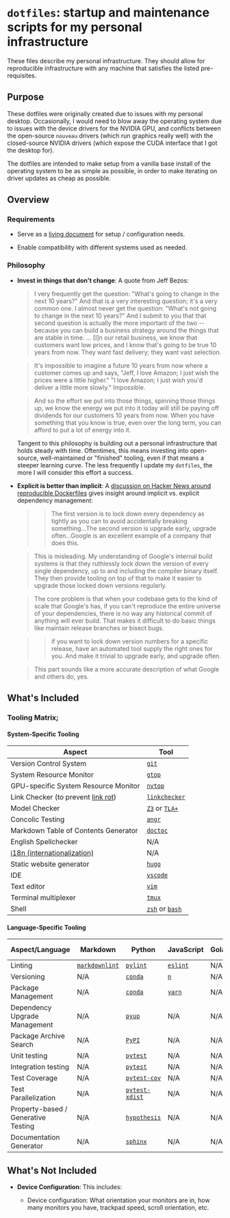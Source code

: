 # `dotfiles`: startup and maintenance scripts for my personal infrastructure

These files describe my personal infrastructure. They should allow for
reproducible infrastructure with any machine that satisfies the listed
pre-requisites.

## Purpose

These dotfiles were originally created due to issues with my personal desktop.
Occasionally, I would need to blow away the operating system due to issues with
the device drivers for the NVIDIA GPU, and conflicts between the open-source
`nouveau` drivers (which run graphics really well) with the closed-source NVIDIA
drivers (which expose the CUDA interface that I got the desktop for).

The dotfiles are intended to make setup from a vanilla base install of the
operating system to be as simple as possible, in order to make iterating on
driver updates as cheap as possible.

## Overview

### Requirements

-   Serve as a [living document](https://en.wikipedia.org/wiki/Living_document)
    for setup / configuration needs.

-   Enable compatibility with different systems used as needed.

### Philosophy

-   **Invest in things that don't change**: A quote from Jeff Bezos:

    > I very frequently get the question: "What's going to change in the next 10
    > years?" And that is a very interesting question; it's a very common one. I
    > almost never get the question: "What's not going to change in the next 10
    > years?" And I submit to you that that second question is actually the more
    > important of the two -- because you can build a business strategy around
    > the things that are stable in time. ... [I]n our retail business, we know
    > that customers want low prices, and I know that's going to be true 10
    > years from now. They want fast delivery; they want vast selection.

    > It's impossible to imagine a future 10 years from now where a customer
    > comes up and says, "Jeff, I love Amazon; I just wish the prices were a
    > little higher." "I love Amazon; I just wish you'd deliver a little more
    > slowly." Impossible.

    > And so the effort we put into those things, spinning those things up, we
    > know the energy we put into it today will still be paying off dividends
    > for our customers 10 years from now. When you have something that you know
    > is true, even over the long term, you can afford to put a lot of energy
    > into it.

    Tangent to this philosophy is building out a personal infrastructure that
    holds steady with time. Oftentimes, this means investing into open-source,
    well-maintained or "finished" tooling, even if that means a steeper learning
    curve. The less frequently I update my `dotfiles`, the more I will consider
    this effort a success.

-   **Explicit is better than implicit**: A [discussion on Hacker News around
    reproducible Dockerfiles](https://news.ycombinator.com/item?id=20031730)
    gives insight around implicit vs. explicit dependency management:

    > > The first version is to lock down every dependency as tightly as you can
    > to avoid accidentally breaking something...The second version is upgrade
    > early, upgrade often...Google is an excellent example of a company that
    > does this.

    > This is misleading. My understanding of Google's internal build systems is
    > that they ruthlessly lock down the version of every single dependency, up
    > to and including the compiler binary itself. They then provide tooling on
    > top of that to make it easier to upgrade those locked down versions
    > regularly.

    > The core problem is that when your codebase gets to the kind of scale that
    > Google's has, if you can't reproduce the entire universe of your
    > dependencies, there is no way any historical commit of anything will ever
    > build. That makes it difficult to do basic things like maintain release
    > branches or bisect bugs.

    > > if you want to lock down version numbers for a specific release, have an
    > automated tool supply the right ones for you. And make it trivial to
    > upgrade early, and upgrade often.

    > This part sounds like a more accurate description of what Google and
    > others do, yes.

## What's Included

### Tooling Matrix;

#### System-Specific Tooling

Aspect | Tool
--- | ---
Version Control System | [`git`](https://github.com/git/git)
System Resource Monitor | [`gtop`](https://github.com/aksakalli/gtop)
GPU-specific System Resource Monitor | [`nvtop`](https://github.com/Syllo/nvtop)
Link Checker (to prevent [link rot](https://en.wikipedia.org/wiki/Link_rot)) | [`linkchecker`](https://github.com/filiph/linkcheck)
Model Checker | [`Z3`](https://github.com/Z3Prover/z3) or [`TLA+`](https://github.com/tlaplus/tlaplus)
Concolic Testing | [`angr`](https://github.com/angr/angr)
Markdown Table of Contents Generator | [`doctoc`](https://github.com/thlorenz/doctoc)
English Spellchecker | N/A
[i18n (internationalization)](https://en.wikipedia.org/wiki/Internationalization_and_localization) | N/A
Static website generator | [`hugo`](https://github.com/gohugoio/hugo)
IDE | [`vscode`](https://github.com/Microsoft/vscode)
Text editor | [`vim`](https://github.com/vim/vim)
Terminal multiplexer | [`tmux`](https://github.com/tmux/tmux)
Shell | [`zsh`](https://github.com/zsh-users/zsh) or [`bash`](https://www.gnu.org/software/bash/)


#### Language-Specific Tooling

Aspect/Language | Markdown | Python | JavaScript | Golang | Haskell | Ruby | Shell (bash)
---|---|---|---|---|---|---|---
Linting | [`markdownlint`](https://github.com/DavidAnson/markdownlint) | [`pylint`](https://github.com/PyCQA/pylint) | [`eslint`](https://github.com/eslint/eslint) | N/A | N/A | N/A | [`shellcheck`](https://github.com/koalaman/shellcheck)
Versioning | N/A | [`conda`](https://github.com/conda/conda) | [`n`](https://github.com/tj/n) | N/A | N/A | N/A | N/A
Package Management | N/A | [`conda`](https://github.com/conda/conda) | [`yarn`](https://github.com/yarnpkg/yarn) | N/A | N/A | N/A | N/A
Dependency Upgrade Management | N/A | [`pyup`](https://github.com/pyupio/pyup) | N/A | N/A | N/A | N/A | N/A
Package Archive Search | N/A | [`PyPI`](https://pypi.org/) | N/A | N/A | [`Hoogle`](https://hoogle.haskell.org/) | N/A | N/A
Unit testing | N/A | [`pytest`](https://github.com/pytest-dev/pytest) | N/A | N/A | [`hspec`](https://hackage.haskell.org/package/hspec) | N/A | N/A
Integration testing | N/A | [`pytest`](https://github.com/pytest-dev/pytest) | N/A | N/A | N/A | N/A | N/A
Test Coverage | N/A | [`pytest-cov`](https://github.com/pytest-dev/pytest-cov) | N/A | N/A | N/A | N/A | N/A
Test Parallelization | N/A | [`pytest-xdist`](https://github.com/pytest-dev/pytest-xdist) | N/A | N/A | N/A | N/A | N/A
Property-based / Generative Testing | N/A | [`hypothesis`](https://github.com/HypothesisWorks/hypothesis) | N/A | N/A | [`quickcheck`](https://hackage.haskell.org/package/QuickCheck) | N/A | N/A
Documentation Generator | N/A | [`sphinx`](https://github.com/sphinx-doc/sphinx/) | N/A | N/A | N/A | N/A | N/A

## What's Not Included

-   **Device Configuration**: This includes:

    -   Device configuration: What orientation your monitors are in, how many
        monitors you have, trackpad speed, scroll orientation, etc.
